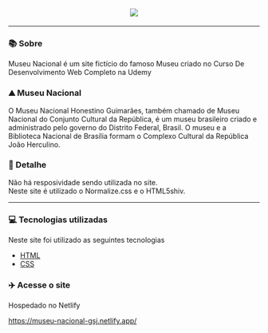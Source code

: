 <h1 align=center><img src="https://upload.wikimedia.org/wikipedia/commons/e/e9/Museu_nacional_logo.png"></h1>

<hr>

### 📚 Sobre

Museu Nacional é um site fictício do famoso Museu criado no Curso De Desenvolvimento Web Completo na Udemy

### ⛰ Museu Nacional

O Museu Nacional Honestino Guimarães, também chamado de Museu Nacional do Conjunto Cultural da República, é um museu brasileiro criado e administrado pelo governo do Distrito Federal, Brasil. O museu e a Biblioteca Nacional de Brasília formam o Complexo Cultural da República João Herculino.


### 🎨 Detalhe

Não há resposividade sendo utilizada no site.<br>
Neste site é utilizado o Normalize.css e o HTML5shiv.

<hr>

### 💻 Tecnologias utilizadas

Neste site foi utilizado as seguintes tecnologias

- [HTML](https://www.w3schools.com/html/)
- [CSS](https://www.w3schools.com/css/)

### :airplane: Acesse o site

Hospedado no Netlify

https://museu-nacional-gsj.netlify.app/
